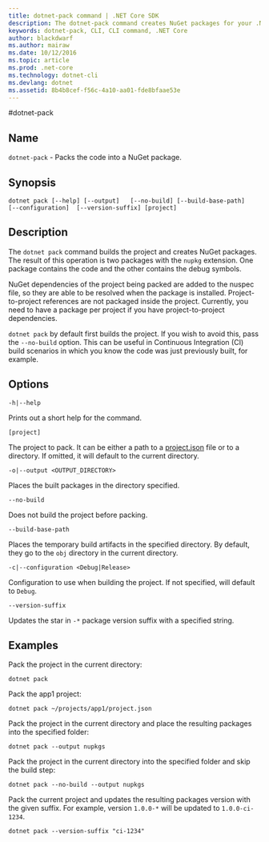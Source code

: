 ```yaml
---
title: dotnet-pack command | .NET Core SDK
description: The dotnet-pack command creates NuGet packages for your .NET Core project.
keywords: dotnet-pack, CLI, CLI command, .NET Core
author: blackdwarf
ms.author: mairaw
ms.date: 10/12/2016
ms.topic: article
ms.prod: .net-core
ms.technology: dotnet-cli
ms.devlang: dotnet
ms.assetid: 8b4b8cef-f56c-4a10-aa01-fde8bfaae53e
---
```


#dotnet-pack

## Name

`dotnet-pack` - Packs the code into a NuGet package.

## Synopsis

`dotnet pack [--help] [--output]  
    [--no-build] [--build-base-path]  
    [--configuration]  [--version-suffix]
    [project]`  

## Description

The `dotnet pack` command builds the project and creates NuGet packages. The result of this operation is two packages with the `nupkg` extension. One package contains the code and the other contains the debug symbols. 

NuGet dependencies of the project being packed are added to the nuspec file, so they are able to be resolved when the package is installed. 
Project-to-project references are not packaged inside the project. Currently, you need to have a package per project if you have project-to-project dependencies.

`dotnet pack` by default first builds the project. If you wish to avoid this, pass the `--no-build` option. This can be useful in Continuous Integration (CI) build scenarios in which you know the code was just previously built, for example. 

## Options

`-h|--help`

Prints out a short help for the command.  

`[project]` 
    
The project to pack. It can be either a path to a [project.json](project-json.md) file or to a directory. If omitted, it will
default to the current directory. 

`-o|--output <OUTPUT_DIRECTORY>`

Places the built packages in the directory specified. 

`--no-build`

Does not build the project before packing. 

`--build-base-path`

Places the temporary build artifacts in the specified directory. By default, they go to the `obj` directory in the current directory. 

`-c|--configuration <Debug|Release>`

Configuration to use when building the project. If not specified, will default to `Debug`.

`--version-suffix`

Updates the star in `-*` package version suffix with a specified string.

## Examples

Pack the project in the current directory:

`dotnet pack`

Pack the app1 project:

`dotnet pack ~/projects/app1/project.json`
	
Pack the project in the current directory and place the resulting packages into the specified folder:

`dotnet pack --output nupkgs`

Pack the project in the current directory into the specified folder and skip the build step:

`dotnet pack --no-build --output nupkgs`

Pack the current project and updates the resulting packages version with the given suffix. For example, version `1.0.0-*` will be updated to `1.0.0-ci-1234`.

`dotnet pack --version-suffix "ci-1234"`